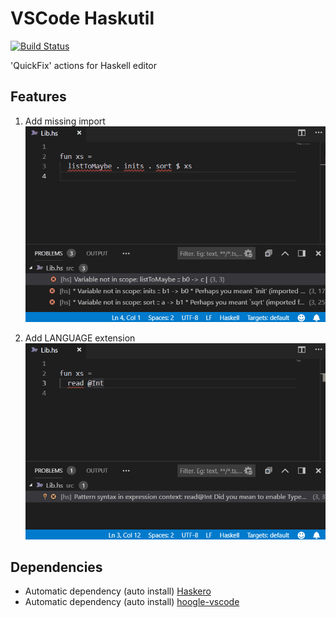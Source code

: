 # VSCode Haskutil
[![Build Status](https://travis-ci.org/EduardSergeev/vscode-haskutil.svg?branch=master)](https://travis-ci.org/EduardSergeev/vscode-haskutil)

'QuickFix' actions for Haskell editor

## Features

1. Add missing import  
![Add missing import](/gifs/AddImport.gif "Add missing import")

2. Add LANGUAGE extension  
![Add extension](/gifs/AddExtension.gif "Add extension")

## Dependencies

 * Automatic dependency (auto install) [Haskero](https://marketplace.visualstudio.com/items?itemName=Vans.haskero)
 * Automatic dependency (auto install) [hoogle-vscode](https://marketplace.visualstudio.com/items?itemName=jcanero.hoogle-vscode)

